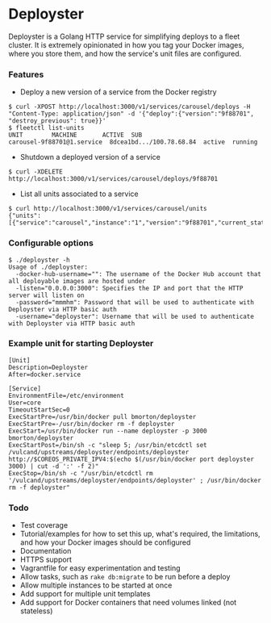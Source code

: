 # Deployster

Deployster is a Golang HTTP service for simplifying deploys to a fleet cluster.  It is extremely opinionated in how you tag your Docker images, where you store them, and how the service's unit files are configured.


### Features
* Deploy a new version of a service from the Docker registry
```ShellSession
$ curl -XPOST http://localhost:3000/v1/services/carousel/deploys -H "Content-Type: application/json" -d '{"deploy":{"version":"9f88701", "destroy_previous": true}}'
$ fleetctl list-units
UNIT        MACHINE       ACTIVE  SUB
carousel-9f88701@1.service  8dcea1bd.../100.78.68.84  active  running
```

* Shutdown a deployed version of a service
```ShellSession
$ curl -XDELETE http://localhost:3000/v1/services/carousel/deploys/9f88701
```

* List all units associated to a service

```ShellSession
$ curl http://localhost:3000/v1/services/carousel/units
{"units":[{"service":"carousel","instance":"1","version":"9f88701","current_state":"launched","desired_state":"launched","machine_id":"8dcea1bd8c304e1bbe2c25dce526109c"}]}
```


### Configurable options

```ShellSession
$ ./deployster -h
Usage of ./deployster:
  -docker-hub-username="": The username of the Docker Hub account that all deployable images are hosted under
  -listen="0.0.0.0:3000": Specifies the IP and port that the HTTP server will listen on
  -password="mmmhm": Password that will be used to authenticate with Deployster via HTTP basic auth
  -username="deployster": Username that will be used to authenticate with Deployster via HTTP basic auth
```


### Example unit for starting Deployster

```
[Unit]
Description=Deployster
After=docker.service

[Service]
EnvironmentFile=/etc/environment
User=core
TimeoutStartSec=0
ExecStartPre=/usr/bin/docker pull bmorton/deployster
ExecStartPre=-/usr/bin/docker rm -f deployster
ExecStart=/usr/bin/docker run --name deployster -p 3000 bmorton/deployster
ExecStartPost=/bin/sh -c "sleep 5; /usr/bin/etcdctl set /vulcand/upstreams/deployster/endpoints/deployster http://$COREOS_PRIVATE_IPV4:$(echo $(/usr/bin/docker port deployster 3000) | cut -d ':' -f 2)"
ExecStop=/bin/sh -c "/usr/bin/etcdctl rm '/vulcand/upstreams/deployster/endpoints/deployster' ; /usr/bin/docker rm -f deployster"
```


### Todo

* Test coverage
* Tutorial/examples for how to set this up, what's required, the limitations, and how your Docker images should be configured
* Documentation
* HTTPS support
* Vagrantfile for easy experimentation and testing
* Allow tasks, such as `rake db:migrate` to be run before a deploy
* Allow multiple instances to be started at once
* Add support for multiple unit templates
* Add support for Docker containers that need volumes linked (not stateless)

